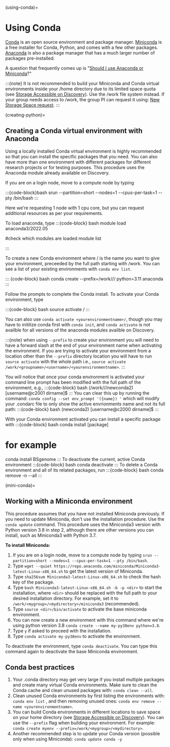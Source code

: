 (using-conda)=

# Using Conda

[Conda] is an open source environment and package manager. [Miniconda] is a free installer for Conda, Python,
and comes with a few other packages. [Anaconda] is also a package manager that has a much larger number of packages pre-installed.

A question that frequently comes up is "[Should I use Anaconda or Miniconda]?"

:::{note}
It is not recommended to build your Miniconda and Conda virtual environments inside your /home directory due to its limited space quota (see [Storage Accessible on Discovery]). Use the /work file system instead. If your group needs access to /work, the group PI can request it using: [New Storage Space request].
:::

(creating-python)=

## Creating a Conda virtual environment with Anaconda

Using a locally installed Conda virtual environment is highly recommended so that you can install the specific packages that you need.
You can also have more than one environment with different packages for different research projects or for testing purposes. This procedure uses the Anaconda module already available on Discovery.

If you are on a login node, move to a compute node by typing

:::{code-block}bash
srun --partition=short --nodes=1 --cpus-per-task=1 --pty /bin/bash
:::

Here we're requesting 1 node with 1 cpu core, but you can request additional resources as per your requirements.

To load anaconda, type 
:::{code-block} bash
module load anaconda3/2022.05

#check which modules are loaded
module list 

:::

To create a new Conda environment where /<yourenvironmentname> is the name you want to give your environment, preceeded by the full path starting with /work. You can see a list of your existing environments with `conda env list`.

::: {code-block} bash
conda create --prefix=/work/<groupname>/<username>/<yourenvironmentname> python=3.11 anaconda
:::

Follow the prompts to complete the Conda install.
To activate your Conda environment, type

:::{code-block} bash
source activate <yourenvironmentname>/
:::

You can also use `conda activate <yourenvironmentname>/`, though you may have to initilize conda first with `conda init`, and `conda activate` is not availble for all versions of the anaconda modules availble on Discovery. 

:::{note} 
when using `--prefix` to create your environment you will need to have a forward slash at the end of your environment name when activating the environment. If you are trying to activate your environment from a location other than the `--prefix` directory location you will have to run `source activate` with the whole path i.e., `source activate /work/<groupname>/<username>/<yourenvironmentname>`.
:::

You will notice that once your conda environment is activated your command line prompt has been modified with the full path of the environment, e.g.,
:::{code-block} bash
(/work/<groupname>/<username>/newconda2) [username@c2001 dirname]$
:::
You can clear this up by running the command: ``conda config --set env_prompt '({name}) '`` which will modify your .condarc file to only show the active envrionments name and not its full path: 
:::{code-block} bash
(newconda2) [username@c2000 dirname]$
:::

With your Conda environment activated you can install a specific package with 
:::{code-block} bash
conda install [package]
# for example
conda install BSgenome
:::
To deactivate the current, active Conda environment
:::{code-block} bash
conda deactivate
:::
To delete a Conda environment and all of its related packages, run
:::{code-block} bash
conda remove -n <yourenvironmentname> --all
:::

(mini-conda)=

## Working with a Miniconda environment

This procedure assumes that you have not installed Miniconda previously. If you need to update Miniconda, don't use the installation procedure. Use the
`conda update` command. This procedure uses the Miniconda3 version with Python version 3.8 in step 2, although there are other versions you can install, such as
Miniconda3 with Python 3.7.

**To install Miniconda:**

1. If you are on a login node, move to a compute node by typing `srun --partition=short --nodes=1 --cpus-per-task=1 --pty /bin/bash`.
1. Type `wget --quiet https://repo.anaconda.com/miniconda/Miniconda3-latest-Linux-x86_64.sh` to get the latest version of Miniconda.
1. Type `sha256sum Miniconda3-latest-Linux-x86_64.sh` to check the hash key of the package.
1. Type `bash Miniconda3-latest-Linux-x86_64.sh -b -p <dir>` to start the installation, where `<dir>` should be replaced with the full path to your desired installation directory. For example, set it to `/work/<mygroup>/<mydirectory>/miniconda3` (recommended).
1. Type `source <dir>/bin/activate` to activate the base miniconda environment.
1. You can now create a new environment with this command where we're using python version 3.8 `conda create --name my-py38env python=3.8`.
1. Type `y` if asked to proceed with the installation.
1. Type `conda activate my-py38env` to activate the environment.

To deactivate the environment, type `conda deactivate`. You can type this command again to deactivate the base Miniconda environment.

## Conda best practices

1. Your .conda directory may get very large if you install multiple packages and create many virtual Conda environments. Make sure to clean the Conda cache and clean unused packages with: `conda clean --all`.
1. Clean unused Conda environments by first listing the environments with: `conda env list` , and then removing unused ones: `conda env remove --name <yourenvironmentname>`.
1. You can build Conda environments in different locations to save space on your home directory (see [Storage Accessible on Discovery]). You can use the `--prefix` flag when building your environment. For example: `conda create myenv --prefix=/work/<mygroup>/<mydirectory>`.
1. Another recommended step is to update your Conda version (possible only when using Miniconda): `conda update conda -y`


[anaconda]: https://docs.anaconda.com
[conda]: https://docs.conda.io/en/latest/ 
[miniconda]: https://docs.conda.io/en/latest/miniconda.html 
[should I use anaconda or miniconda]: https://docs.conda.io/projects/conda/en/latest/user-guide/install/download.html#anaconda-or-miniconda
[Storage Accessible on Discovery]: ../storage/discovery_storage.md
[New Storage Space request]: https://bit.ly/NURC-NewStorage
